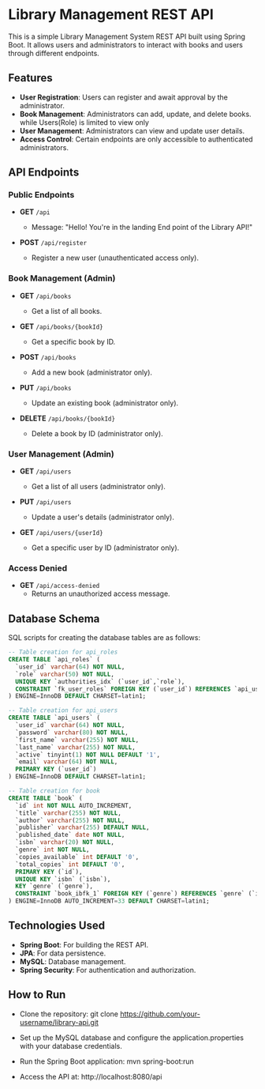 # Library Management REST API

This is a simple Library Management System REST API built using Spring Boot. It allows users and administrators to interact with books and users through different endpoints.

## Features

- **User Registration**: Users can register and await approval by the administrator.
- **Book Management**: Administrators can add, update, and delete books.
                       while Users(Role) is limited to view only
- **User Management**: Administrators can view and update user details.
- **Access Control**: Certain endpoints are only accessible to authenticated administrators.

## API Endpoints

### Public Endpoints

- **GET** `/api`  
  - Message: "Hello! You're in the landing End point of the Library API!"
  
- **POST** `/api/register`  
  - Register a new user (unauthenticated access only).

### Book Management (Admin)

- **GET** `/api/books`  
  - Get a list of all books.
  
- **GET** `/api/books/{bookId}`  
  - Get a specific book by ID.
  
- **POST** `/api/books`  
  - Add a new book (administrator only).
  
- **PUT** `/api/books`  
  - Update an existing book (administrator only).
  
- **DELETE** `/api/books/{bookId}`  
  - Delete a book by ID (administrator only).

### User Management (Admin)

- **GET** `/api/users`  
  - Get a list of all users (administrator only).
  
- **PUT** `/api/users`  
  - Update a user's details (administrator only).
  
- **GET** `/api/users/{userId}`  
  - Get a specific user by ID (administrator only).

### Access Denied

- **GET** `/api/access-denied`  
  - Returns an unauthorized access message.

## Database Schema

SQL scripts for creating the database tables are as follows:

```sql
-- Table creation for api_roles
CREATE TABLE `api_roles` (
  `user_id` varchar(64) NOT NULL,
  `role` varchar(50) NOT NULL,
  UNIQUE KEY `authorities_idx` (`user_id`,`role`),
  CONSTRAINT `fk_user_roles` FOREIGN KEY (`user_id`) REFERENCES `api_users` (`user_id`)
) ENGINE=InnoDB DEFAULT CHARSET=latin1;

-- Table creation for api_users
CREATE TABLE `api_users` (
  `user_id` varchar(64) NOT NULL,
  `password` varchar(80) NOT NULL,
  `first_name` varchar(255) NOT NULL,
  `last_name` varchar(255) NOT NULL,
  `active` tinyint(1) NOT NULL DEFAULT '1',
  `email` varchar(64) NOT NULL,
  PRIMARY KEY (`user_id`)
) ENGINE=InnoDB DEFAULT CHARSET=latin1;

-- Table creation for book
CREATE TABLE `book` (
  `id` int NOT NULL AUTO_INCREMENT,
  `title` varchar(255) NOT NULL,
  `author` varchar(255) NOT NULL,
  `publisher` varchar(255) DEFAULT NULL,
  `published_date` date NOT NULL,
  `isbn` varchar(20) NOT NULL,
  `genre` int NOT NULL,
  `copies_available` int DEFAULT '0',
  `total_copies` int DEFAULT '0',
  PRIMARY KEY (`id`),
  UNIQUE KEY `isbn` (`isbn`),
  KEY `genre` (`genre`),
  CONSTRAINT `book_ibfk_1` FOREIGN KEY (`genre`) REFERENCES `genre` (`id`) ON DELETE CASCADE
) ENGINE=InnoDB AUTO_INCREMENT=33 DEFAULT CHARSET=latin1;
```

## Technologies Used
- **Spring Boot**: For building the REST API.
- **JPA**: For data persistence.
- **MySQL**: Database management.
- **Spring Security**: For authentication and authorization.

## How to Run
- Clone the repository:
git clone https://github.com/your-username/library-api.git

- Set up the MySQL database and configure the application.properties with your database credentials.

- Run the Spring Boot application:
mvn spring-boot:run

- Access the API at:
http://localhost:8080/api
